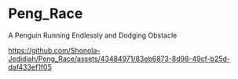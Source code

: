 # Peng_Race
A Penguin Running Endlessly and Dodging Obstacle



https://github.com/Shonola-Jedidiah/Peng_Race/assets/43484971/83eb6873-8d98-49cf-b25d-daf433ef1f05


